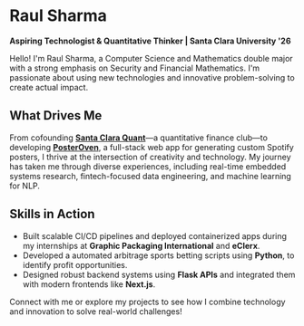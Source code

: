 # Raul Sharma

**Aspiring Technologist & Quantitative Thinker | Santa Clara University '26**

Hello! I'm Raul Sharma, a Computer Science and Mathematics double major with a strong emphasis on Security and Financial Mathematics. I'm passionate about using new technologies and innovative problem-solving to create actual impact.

## What Drives Me

From cofounding [**Santa Clara Quant**](https://www.santaclaraquant.com)—a quantitative finance club—to developing [**PosterOven**](https://posteroven.vercel.app), a full-stack web app for generating custom Spotify posters, I thrive at the intersection of creativity and technology. My journey has taken me through diverse experiences, including real-time embedded systems research, fintech-focused data engineering, and machine learning for NLP.

## Skills in Action

- Built scalable CI/CD pipelines and deployed containerized apps during my internships at **Graphic Packaging International** and **eClerx**.
- Developed a automated arbitrage sports betting scripts using **Python**, to identify profit opportunities.
- Designed robust backend systems using **Flask APIs** and integrated them with modern frontends like **Next.js**.

Connect with me or explore my projects to see how I combine technology and innovation to solve real-world challenges!

<!--
**raulsharma21/raulsharma21** is a ✨ _special_ ✨ repository because its `README.md` (this file) appears on your GitHub profile.

Here are some ideas to get you started:

- 🔭 I’m currently working on ...
- 🌱 I’m currently learning ...
- 👯 I’m looking to collaborate on ...
- 🤔 I’m looking for help with ...
- 💬 Ask me about ...
- 📫 How to reach me: ...
- 😄 Pronouns: ...
- ⚡ Fun fact: ...
-->
